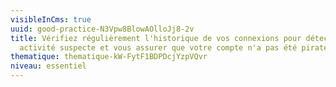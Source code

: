 ```yaml
---
visibleInCms: true
uuid: good-practice-N3Vpw8BlowAOlloJj8-2v
title: Vérifiez régulièrement l'historique de vos connexions pour détecter toute
  activité suspecte et vous assurer que votre compte n'a pas été piraté.
thematique: thematique-kW-FytF1BDPDcjYzpVQvr
niveau: essentiel
---
```

